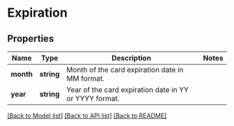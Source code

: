 # Expiration

## Properties
Name | Type | Description | Notes
------------ | ------------- | ------------- | -------------
**month** | **string** | Month of the card expiration date in MM format. | 
**year** | **string** | Year of the card expiration date in YY or YYYY format. | 

[[Back to Model list]](../README.md#documentation-for-models) [[Back to API list]](../README.md#documentation-for-api-endpoints) [[Back to README]](../README.md)


